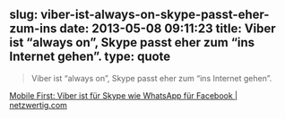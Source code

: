 slug: viber-ist-always-on-skype-passt-eher-zum-ins
date: 2013-05-08 09:11:23
title: Viber ist “always on”, Skype passt eher zum “ins Internet gehen”.
type: quote
---

> Viber ist “always on”, Skype passt eher zum “ins Internet gehen”.

[Mobile First: Viber ist für Skype wie WhatsApp für Facebook | netzwertig.com](http://netzwertig.com/2013/05/08/mobile-first-viber-ist-fuer-skype-wie-whatsapp-fuer-facebook/)
